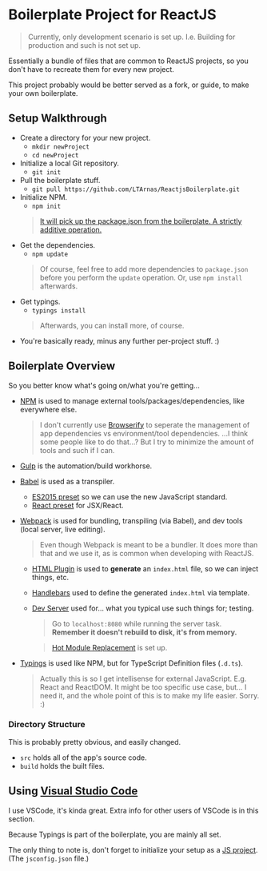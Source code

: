 # Boilerplate Project for ReactJS

> Currently, only development scenario is set up.
I.e. Building for production and such is not set up.

Essentially a bundle of files that are common to ReactJS projects, so you don't have to recreate them for every new project.

This project probably would be better served as a fork, or guide, to make your own boilerplate.

## Setup Walkthrough

- Create a directory for your new project.
    - `mkdir newProject`
    - `cd newProject`
- Initialize a local Git repository.
    - `git init`
- Pull the boilerplate stuff.
    - `git pull https://github.com/LTArnas/ReactjsBoilerplate.git`
- Initialize NPM.
    - `npm init`
    > [It will pick up the package.json from the boilerplate. A strictly additive operation.](https://docs.npmjs.com/cli/init#description)
- Get the dependencies.
    - `npm update`
    > Of course, feel free to add more dependencies to `package.json` before you perform the `update` operation. Or, use `npm install` afterwards.
- Get typings.
    - `typings install`
    > Afterwards, you can install more, of course.
- You're basically ready, minus any further per-project stuff. :)

## Boilerplate Overview

So you better know what's going on/what you're getting...

- [NPM](https://www.npmjs.com/) is used to manage external tools/packages/dependencies, like everywhere else.
    > I don't currently use [Browserify](http://browserify.org/) to seperate the management of app dependencies vs environment/tool dependencies. ...I think some people like to do that...? But I try to minimize the amount of tools and such if I can.
- [Gulp](http://gulpjs.com/) is the automation/build workhorse.
- [Babel](https://babeljs.io/) is used as a transpiler.
    - [ES2015 preset](https://babeljs.io/docs/plugins/preset-es2015/) so we can use the new JavaScript standard.
    - [React preset](https://babeljs.io/docs/plugins/preset-react/) for JSX/React.
- [Webpack](https://webpack.github.io/) is used for bundling, transpiling (via Babel), and dev tools (local server, live editing).
    > Even though Webpack is meant to be a bundler. It does more than that and we use it, as is common when developing with ReactJS.

    - [HTML Plugin](https://www.npmjs.com/package/html-webpack-plugin) is used to **generate** an `index.html` file, so we can inject things, etc.
    - [Handlebars](https://www.npmjs.com/package/handlebars) used to define the generated `index.html` via template.
    - [Dev Server](https://webpack.github.io/docs/webpack-dev-server.html) used for... what you typical use such things for; testing.
        > Go to `localhost:8080` while running the server task. **Remember it doesn't rebuild to disk, it's from memory.**

        > [Hot Module Replacement](https://webpack.github.io/docs/hot-module-replacement.html) is set up.
- [Typings](https://github.com/typings/typings) is used like NPM, but for TypeScript Definition files (`.d.ts`).
    > Actually this is so I get intellisense for external JavaScript.
    E.g. React and ReactDOM.
    It might be too specific use case, but... I need it, and the whole point of this is to make my life easier. Sorry. :)

### Directory Structure

This is probably pretty obvious, and easily changed.

- `src` holds all of the app's source code.
- `build` holds the built files.

## Using [Visual Studio Code](https://code.visualstudio.com/)

I use VSCode, it's kinda great. Extra info for other users of VSCode is in this section.

Because Typings is part of the boilerplate, you are mainly all set.

The only thing to note is, don't forget to initialize your setup as a [JS project](https://code.visualstudio.com/docs/languages/javascript). (The `jsconfig.json` file.)